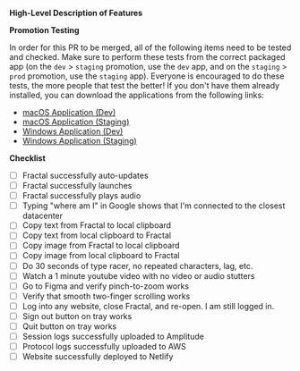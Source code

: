 **High-Level Description of Features**

**Promotion Testing**

In order for this PR to be merged, all of the following items need to be tested and checked. Make sure to perform these tests from the correct packaged app (on the `dev` > `staging` promotion, use the `dev` app, and on the `staging` > `prod` promotion, use the `staging` app). Everyone is encouraged to do these tests, the more people that test the better! If you don't have them already installed, you can download the applications from the following links:

- [macOS Application (Dev)](https://fractal-chromium-macos-dev.s3.amazonaws.com/Fractal.dmg)
- [macOS Application (Staging)](https://fractal-chromium-macos-staging.s3.amazonaws.com/Fractal.dmg)
- [Windows Application (Dev)](https://fractal-chromium-windows-dev.s3.amazonaws.com/Fractal.exe)
- [Windows Application (Staging)](https://fractal-chromium-windows-staging.s3.amazonaws.com/Fractal.exe)

**Checklist**

- [ ] Fractal successfully auto-updates
- [ ] Fractal successfully launches
- [ ] Fractal successfully plays audio
- [ ] Typing "where am I" in Google shows that I'm connected to the closest datacenter
- [ ] Copy text from Fractal to local clipboard
- [ ] Copy text from local clipboard to Fractal
- [ ] Copy image from Fractal to local clipboard
- [ ] Copy image from local clipboard to Fractal
- [ ] Do 30 seconds of type racer, no repeated characters, lag, etc.
- [ ] Watch a 1 minute youtube video with no video or audio stutters
- [ ] Go to Figma and verify pinch-to-zoom works
- [ ] Verify that smooth two-finger scrolling works
- [ ] Log into any website, close Fractal, and re-open. I am still logged in.
- [ ] Sign out button on tray works
- [ ] Quit button on tray works
- [ ] Session logs successfully uploaded to Amplitude
- [ ] Protocol logs successfully uploaded to AWS
- [ ] Website successfully deployed to Netlify
